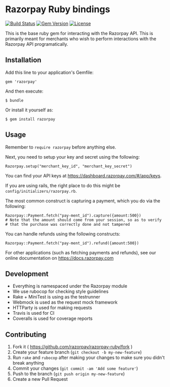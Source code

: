 # Razorpay Ruby bindings

[![Build Status](https://travis-ci.org/razorpay/razorpay-ruby.svg?branch=master)](https://travis-ci.org/razorpay/razorpay-ruby) [![Gem Version](https://badge.fury.io/rb/razorpay.svg)](http://badge.fury.io/rb/razorpay) [![License](http://img.shields.io/:license-mit-blue.svg)](http://doge.mit-license.org)

This is the base ruby gem for interacting with the Razorpay API. This is primarily meant for merchants who wish to perform interactions with the Razorpay API programatically.

## Installation

Add this line to your application's Gemfile:

    gem 'razorpay'

And then execute:

    $ bundle

Or install it yourself as:

    $ gem install razorpay

## Usage

Remember to `require razorpay` before anything else.

Next, you need to setup your key and secret using the following:

    Razorpay.setup("merchant_key_id", "merchant_key_secret")

You can find your API keys at <https://dashboard.razorpay.com/#/app/keys>.

If you are using rails, the right place to do this might be `config/initializers/razorpay.rb`.

The most common construct is capturing a payment, which you do via the following:

    Razorpay::Payment.fetch("pay-ment_id").capture({amount:500})
    # Note that the amount should come from your session, so as to verify
    # that the purchase was correctly done and not tampered

You can handle refunds using the following constructs:

    Razorpay::Payment.fetch("pay-ment_id").refund({amount:500})

For other applications (such as fetching payments and refunds),
see our online documentation on <https://docs.razorpay.com>

## Development

- Everything is namespaced under the Razorpay module
- We use rubocop for checking style guidelines
- Rake + MiniTest is using as the testrunner
- Webmock is used as the request mock framework
- HTTParty is used for making requests
- Travis is used for CI
- Coveralls is used for coverage reports

## Contributing

1. Fork it ( https://github.com/razorpay/razorpay-ruby/fork )
2. Create your feature branch (`git checkout -b my-new-feature`)
3. Run `rake` and `rubocop` after making your changes to make sure you didn't break anything
4. Commit your changes (`git commit -am 'Add some feature'`)
5. Push to the branch (`git push origin my-new-feature`)
6. Create a new Pull Request

